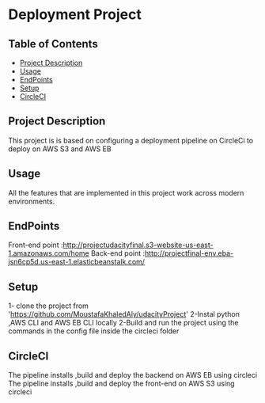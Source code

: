 # Deployment Project

## Table of Contents

* [Project Description](#ProjectDescription)
* [Usage](#Usage)
* [EndPoints](#EndPoints)
* [Setup](#Setup)
* [CircleCI](#CircleCI)



## Project Description

This project is is based on configuring a deployment pipeline on CircleCi to deploy on AWS S3 and AWS EB

## Usage

All the features that are implemented in this project work across modern environments.



## EndPoints

Front-end point :http://projectudacityfinal.s3-website-us-east-1.amazonaws.com/home
Back-end point  :http://projectfinal-env.eba-jsn6cp5d.us-east-1.elasticbeanstalk.com/


## Setup
1- clone the project from 'https://github.com/MoustafaKhaledAly/udacityProject'
2-Instal python ,AWS CLI and AWS EB CLI locally
2-Build and run the project using the commands in the config file inside the circleci folder

## CircleCI
The pipeline installs ,build and deploy the backend on AWS EB using circleci
The pipeline installs ,build and deploy the front-end on AWS S3 using circleci